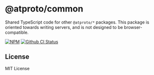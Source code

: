 # @atproto/common

Shared TypeScript code for other `@atproto/*` packages. This package is oriented towards writing servers, and is not designed to be browser-compatible.

[![NPM](https://img.shields.io/npm/v/@atproto/common)](https://www.npmjs.com/package/@atproto/common)
[![Github CI Status](https://github.com/bluesky-social/atproto/actions/workflows/repo.yaml/badge.svg)](https://github.com/bluesky-social/atproto/actions/workflows/repo.yaml)

## License

MIT License
